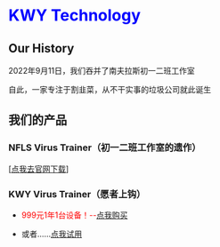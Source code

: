 # <font color="blue">KWY Technology</font>

## Our History

2022年9月11日，我们吞并了南夫拉斯初一二班工作室

自此，一家专注于割韭菜，从不干实事的垃圾公司就此诞生

## 我们的产品

### NFLS Virus Trainer（初一二班工作室的遗作）

[[点我去官网下载](https://nanflas202202.github.io/ClassicVT.md)]

### KWY Virus Trainer（愿者上钩）

* <font color="red">999元1年1台设备！--</font>[点我购买]("https://huang2.cn/old/images/RickRoll.mp4")

* 或者……[点我试用](https://nanflas202202.github.io/KWYVirusTrainer.md)

  